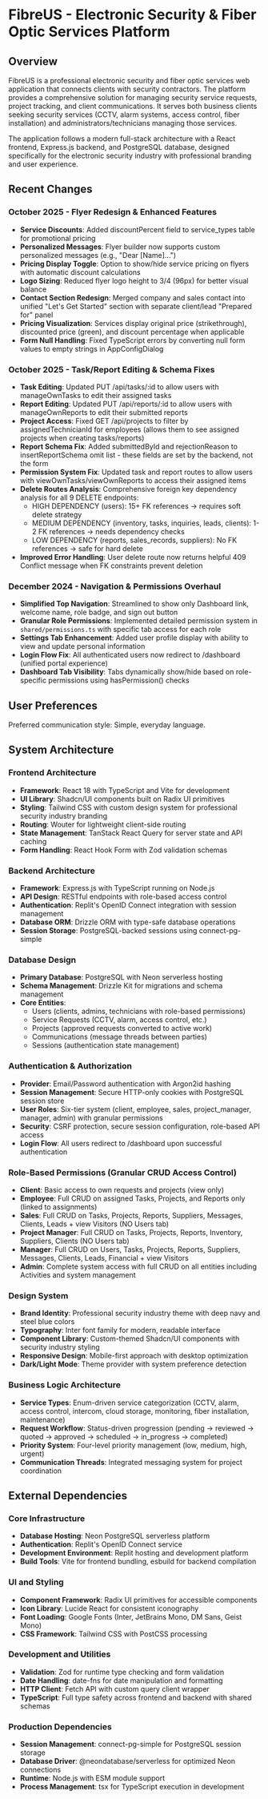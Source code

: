 # FibreUS - Electronic Security & Fiber Optic Services Platform

## Overview

FibreUS is a professional electronic security and fiber optic services web application that connects clients with security contractors. The platform provides a comprehensive solution for managing security service requests, project tracking, and client communications. It serves both business clients seeking security services (CCTV, alarm systems, access control, fiber installation) and administrators/technicians managing those services.

The application follows a modern full-stack architecture with a React frontend, Express.js backend, and PostgreSQL database, designed specifically for the electronic security industry with professional branding and user experience.

## Recent Changes

### October 2025 - Flyer Redesign & Enhanced Features
- **Service Discounts**: Added discountPercent field to service_types table for promotional pricing
- **Personalized Messages**: Flyer builder now supports custom personalized messages (e.g., "Dear [Name]...")
- **Pricing Display Toggle**: Option to show/hide service pricing on flyers with automatic discount calculations
- **Logo Sizing**: Reduced flyer logo height to 3/4 (96px) for better visual balance
- **Contact Section Redesign**: Merged company and sales contact into unified "Let's Get Started" section with separate client/lead "Prepared for" panel
- **Pricing Visualization**: Services display original price (strikethrough), discounted price (green), and discount percentage when applicable
- **Form Null Handling**: Fixed TypeScript errors by converting null form values to empty strings in AppConfigDialog

### October 2025 - Task/Report Editing & Schema Fixes
- **Task Editing**: Updated PUT /api/tasks/:id to allow users with manageOwnTasks to edit their assigned tasks
- **Report Editing**: Updated PUT /api/reports/:id to allow users with manageOwnReports to edit their submitted reports
- **Project Access**: Fixed GET /api/projects to filter by assignedTechnicianId for employees (allows them to see assigned projects when creating tasks/reports)
- **Report Schema Fix**: Added submittedById and rejectionReason to insertReportSchema omit list - these fields are set by the backend, not the form
- **Permission System Fix**: Updated task and report routes to allow users with viewOwnTasks/viewOwnReports to access their assigned items
- **Delete Routes Analysis**: Comprehensive foreign key dependency analysis for all 9 DELETE endpoints:
  - HIGH DEPENDENCY (users): 15+ FK references → requires soft delete strategy
  - MEDIUM DEPENDENCY (inventory, tasks, inquiries, leads, clients): 1-2 FK references → needs dependency checks
  - LOW DEPENDENCY (reports, sales_records, suppliers): No FK references → safe for hard delete
- **Improved Error Handling**: User delete route now returns helpful 409 Conflict message when FK constraints prevent deletion

### December 2024 - Navigation & Permissions Overhaul
- **Simplified Top Navigation**: Streamlined to show only Dashboard link, welcome name, role badge, and sign out button
- **Granular Role Permissions**: Implemented detailed permission system in `shared/permissions.ts` with specific tab access for each role
- **Settings Tab Enhancement**: Added user profile display with ability to view and update personal information
- **Login Flow Fix**: All authenticated users now redirect to /dashboard (unified portal experience)
- **Dashboard Tab Visibility**: Tabs dynamically show/hide based on role-specific permissions using hasPermission() checks

## User Preferences

Preferred communication style: Simple, everyday language.

## System Architecture

### Frontend Architecture
- **Framework**: React 18 with TypeScript and Vite for development
- **UI Library**: Shadcn/UI components built on Radix UI primitives
- **Styling**: Tailwind CSS with custom design system for professional security industry branding
- **Routing**: Wouter for lightweight client-side routing
- **State Management**: TanStack React Query for server state and API caching
- **Form Handling**: React Hook Form with Zod validation schemas

### Backend Architecture
- **Framework**: Express.js with TypeScript running on Node.js
- **API Design**: RESTful endpoints with role-based access control
- **Authentication**: Replit's OpenID Connect integration with session management
- **Database ORM**: Drizzle ORM with type-safe database operations
- **Session Storage**: PostgreSQL-backed sessions using connect-pg-simple

### Database Design
- **Primary Database**: PostgreSQL with Neon serverless hosting
- **Schema Management**: Drizzle Kit for migrations and schema management
- **Core Entities**:
  - Users (clients, admins, technicians with role-based permissions)
  - Service Requests (CCTV, alarm, access control, etc.)
  - Projects (approved requests converted to active work)
  - Communications (message threads between parties)
  - Sessions (authentication state management)

### Authentication & Authorization
- **Provider**: Email/Password authentication with Argon2id hashing
- **Session Management**: Secure HTTP-only cookies with PostgreSQL session store
- **User Roles**: Six-tier system (client, employee, sales, project_manager, manager, admin) with granular permissions
- **Security**: CSRF protection, secure session configuration, role-based API access
- **Login Flow**: All users redirect to /dashboard upon successful authentication

### Role-Based Permissions (Granular CRUD Access Control)
- **Client**: Basic access to own requests and projects (view only)
- **Employee**: Full CRUD on assigned Tasks, Projects, and Reports only (linked to assignments)
- **Sales**: Full CRUD on Tasks, Projects, Reports, Suppliers, Messages, Clients, Leads + view Visitors (NO Users tab)
- **Project Manager**: Full CRUD on Tasks, Projects, Reports, Inventory, Suppliers, Clients (NO Users tab)
- **Manager**: Full CRUD on Users, Tasks, Projects, Reports, Suppliers, Messages, Clients, Leads, Financial + view Visitors
- **Admin**: Complete system access with full CRUD on all entities including Activities and system management

### Design System
- **Brand Identity**: Professional security industry theme with deep navy and steel blue colors
- **Typography**: Inter font family for modern, readable interface
- **Component Library**: Custom-themed Shadcn/UI components with security industry styling
- **Responsive Design**: Mobile-first approach with desktop optimization
- **Dark/Light Mode**: Theme provider with system preference detection

### Business Logic Architecture
- **Service Types**: Enum-driven service categorization (CCTV, alarm, access control, intercom, cloud storage, monitoring, fiber installation, maintenance)
- **Request Workflow**: Status-driven progression (pending → reviewed → quoted → approved → scheduled → in_progress → completed)
- **Priority System**: Four-level priority management (low, medium, high, urgent)
- **Communication Threads**: Integrated messaging system for project coordination

## External Dependencies

### Core Infrastructure
- **Database Hosting**: Neon PostgreSQL serverless platform
- **Authentication**: Replit's OpenID Connect service
- **Development Environment**: Replit hosting and development platform
- **Build Tools**: Vite for frontend bundling, esbuild for backend compilation

### UI and Styling
- **Component Framework**: Radix UI primitives for accessible components
- **Icon Library**: Lucide React for consistent iconography
- **Font Loading**: Google Fonts (Inter, JetBrains Mono, DM Sans, Geist Mono)
- **CSS Framework**: Tailwind CSS with PostCSS processing

### Development and Utilities
- **Validation**: Zod for runtime type checking and form validation
- **Date Handling**: date-fns for date manipulation and formatting
- **HTTP Client**: Fetch API with custom query client wrapper
- **TypeScript**: Full type safety across frontend and backend with shared schemas

### Production Dependencies
- **Session Management**: connect-pg-simple for PostgreSQL session storage
- **Database Driver**: @neondatabase/serverless for optimized Neon connections
- **Runtime**: Node.js with ESM module support
- **Process Management**: tsx for TypeScript execution in development